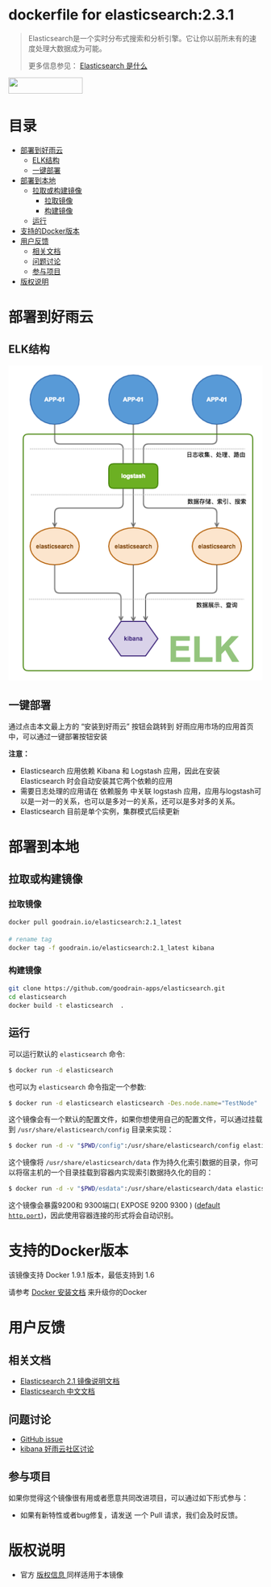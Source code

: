 # dockerfile for elasticsearch:2.3.1


> Elasticsearch是一个实时分布式搜索和分析引擎。它让你以前所未有的速度处理大数据成为可能。
>
> 更多信息参见： [Elasticsearch 是什么](http://es.xiaoleilu.com/010_Intro/05_What_is_it.html)

<a href="http://app.goodrain.com/app/19/" target="_blank" ><img src="http://www.goodrain.com/images/deploy/button_16012601.png" width="147" height="32"></img></a>


# 目录
- [部署到好雨云](#部署到好雨云)
	- [ELK结构](#ELK结构)
	- [一键部署](#一键部署)
- [部署到本地](#部署到本地)
	- [拉取或构建镜像](#拉取或构建镜像)
		- [拉取镜像](#拉取镜像)
		- [构建镜像](#构建镜像)
	- [运行](#运行)
- [支持的Docker版本](#支持的Docker版本)
- [用户反馈](#用户反馈)
	- [相关文档](#相关文档)
	- [问题讨论](#问题讨论)
	- [参与项目](#参与项目)
- [版权说明](#版权说明)

# 部署到好雨云
## ELK结构
![elk](https://github.com/goodrain-apps/logstash/blob/master/img/elk_dockerfile.png)

## 一键部署
通过点击本文最上方的 “安装到好雨云” 按钮会跳转到 好雨应用市场的应用首页中，可以通过一键部署按钮安装

**注意：**

- Elasticsearch 应用依赖 Kibana 和 Logstash 应用，因此在安装 Elasticsearch 时会自动安装其它两个依赖的应用
- 需要日志处理的应用请在 依赖服务 中关联 logstash 应用，应用与logstash可以是一对一的关系，也可以是多对一的关系，还可以是多对多的关系。
- Elasticsearch 目前是单个实例，集群模式后续更新


# 部署到本地
## 拉取或构建镜像
### 拉取镜像
```bash
docker pull goodrain.io/elasticsearch:2.1_latest

# rename tag
docker tag -f goodrain.io/elasticsearch:2.1_latest kibana
```
### 构建镜像
```bash
git clone https://github.com/goodrain-apps/elasticsearch.git
cd elasticsearch
docker build -t elasticsearch  .
```
## 运行
可以运行默认的 `elasticsearch` 命令:
```bash
$ docker run -d elasticsearch
```


也可以为 `elasticsearch` 命令指定一个参数:

```bash
$ docker run -d elasticsearch elasticsearch -Des.node.name="TestNode"
```

这个镜像会有一个默认的配置文件，如果你想使用自己的配置文件，可以通过挂载到 `/usr/share/elasticsearch/config` 目录来实现：

```bash
$ docker run -d -v "$PWD/config":/usr/share/elasticsearch/config elasticsearch
```

这个镜像将 `/usr/share/elasticsearch/data` 作为持久化索引数据的目录，你可以将宿主机的一个目录挂载到容器内实现索引数据持久化的目的：

```bash
$ docker run -d -v "$PWD/esdata":/usr/share/elasticsearch/data elasticsearch
```

这个镜像会暴露9200和 9300端口( EXPOSE 9200 9300 ) ([default `http.port`](http://www.elastic.co/guide/en/elasticsearch/reference/1.5/modules-http.html))，因此使用容器连接的形式将会自动识别。

# 支持的Docker版本
该镜像支持  Docker 1.9.1 版本，最低支持到 1.6

请参考 [ Docker 安装文档](https://docs.docker.com/installation/) 来升级你的Docker

# 用户反馈
## 相关文档

- [Elasticsearch 2.1 镜像说明文档](https://github.com/goodrain-apps/elasticsearch/blob/master/README.md)
- [Elasticsearch 中文文档](https://www.gitbook.com/book/looly/elasticsearch-the-definitive-guide-cn)


## 问题讨论
- [GitHub issue](https://github.com/goodrain-apps/elasticsearch/issues)
- [kibana 好雨云社区讨论](http://t.goodrain.com/t/elasticsearch/124)

## 参与项目
如果你觉得这个镜像很有用或者愿意共同改进项目，可以通过如下形式参与：

- 如果有新特性或者bug修复，请发送 一个 Pull 请求，我们会及时反馈。

# 版权说明

- 官方 [ 版权信息 ](https://github.com/elasticsearch/elasticsearch/blob/66b5ed86f7adede8102cd4d979b9f4924e5bd837/LICENSE.txt) 同样适用于本镜像
